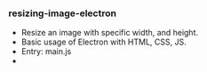 ### resizing-image-electron

- Resize an image with specific width, and height.
- Basic usage of Electron with HTML, CSS, JS.
- Entry: main.js
- 

